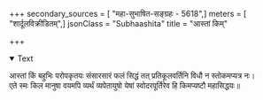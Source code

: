 +++
secondary_sources = [ "महा-सुभाषित-सङ्ग्रहः - 5618",]
meters = [ "शार्दूलविक्रीडितम्",]
jsonClass = "Subhaashita"
title = "आस्तां किम्"

+++

<details open><summary>Text</summary>

आस्तां किं बहुभिः परोपकृतयः संसारसारं फलं सिद्धं तत् प्रतिकूलवर्तिनि विधौ न स्तोकमप्यत्र नः।  
एते स्मः किल मानुषा वयमपि व्यर्थं व्यपेतायुषो येषां स्वोदरपूर्तिरेव हि किमप्यष्टौ महासिद्धयः॥
</details>
